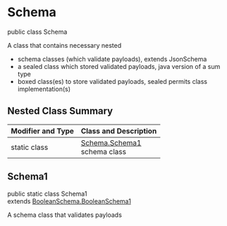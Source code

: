 # Schema
public class Schema

A class that contains necessary nested
- schema classes (which validate payloads), extends JsonSchema
- a sealed class which stored validated payloads, java version of a sum type
- boxed class(es) to store validated payloads, sealed permits class implementation(s)

## Nested Class Summary
| Modifier and Type | Class and Description |
| ----------------- | ---------------------- |
| static class | [Schema.Schema1](#schema1)<br> schema class |

## Schema1
public static class Schema1<br>
extends [BooleanSchema.BooleanSchema1](../../../../../../../../components/schemas/BooleanSchema.md#booleanschema1)

A schema class that validates payloads
